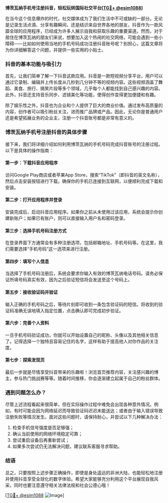 **博茨瓦纳手机号注册抖音，轻松玩转国际社交平台[[TG💪+ @esim1088](https://t.me/s/esim1088)]**

在当今这个信息爆炸的时代，社交媒体成为了我们生活中不可或缺的一部分。无论是记录生活点滴、分享有趣瞬间，还是结识来自世界各地的朋友，抖音作为一款风靡全球的应用程序，已经成为许多人展示自我和获取乐趣的重要渠道。然而，对于居住在博茨瓦纳的朋友们来说，想要加入这个热闹的社交网络，可能会遇到一些小障碍——比如如何使用当地的手机号码成功注册抖音账号呢？别担心，这篇文章将为你详细解答这个问题，并提供一些实用的小贴士。

### 抖音的基本功能与吸引力

首先，让我们简单了解一下抖音这款应用。抖音是一款短视频分享平台，用户可以通过它录制、编辑并上传长度从几秒到几分钟不等的视频内容。这些视频涵盖了舞蹈、美食、旅行、搞笑片段等多个领域，几乎每个人都能找到自己感兴趣的内容。此外，抖音还支持音乐同步、滤镜美化等功能，使得创作变得更加便捷和有趣。

除了娱乐性之外，抖音也为企业和个人提供了巨大的商业价值。通过发布高质量的内容，创作者可以吸引粉丝关注，进而推广品牌或产品。因此，无论你是普通用户还是希望拓展业务的企业主，注册一个抖音账号都是非常有意义的。

### 博茨瓦纳手机号注册抖音的具体步骤

接下来，我们将详细介绍如何利用博茨瓦纳的手机号码完成抖音账号的注册过程。以下是具体的操作指南：

#### 第一步：下载抖音应用程序
访问Google Play商店或者苹果App Store，搜索“TikTok”（即抖音的英文名称），然后点击安装按钮进行下载。确保你的手机已连接到互联网，以便顺利完成下载和安装。

#### 第二步：打开应用程序并登录
安装完成后，启动抖音应用程序。如果你之前从未使用过该应用，系统会提示你创建新账户；如果已有账户，则可以直接输入用户名和密码登录。

#### 第三步：选择手机号码注册方式
在登录界面下方通常会有多种注册选项，包括邮箱地址、手机号码等。在这里，我们需要选择“手机号码”这一选项来进行注册。

#### 第四步：填写个人信息
当选择了手机号码注册后，系统会要求你输入有效的博茨瓦纳电话号码。请务必保证所填号码真实有效，因为之后验证短信将会发送至这个号码上。

#### 第五步：接收验证码并验证
输入正确的手机号码之后，等待片刻即可收到一条包含验证码的短信。将收到的验证码准确无误地填入指定位置，点击确认即可完成初步验证。

#### 第六步：完善个人资料
一旦手机号码验证成功，你就可以开始设置自己的昵称、头像以及其他相关信息了。记得选择一个独特且容易记住的名字，这样有助于提高他人对你作品的关注度。

#### 第七步：探索发现页
最后一步就是尽情享受抖音带来的乐趣啦！浏览首页推荐内容，关注感兴趣的博主，参与热门挑战赛等等。随着时间推移，你会逐渐建立起属于自己的粉丝群体。

### 遇到问题怎么办？

尽管上述流程看起来很简单，但在实际操作过程中难免会出现各种意外情况。例如，有时可能会因为网络延迟而导致验证码迟迟未能送达；或者由于输入错误导致注册失败等情况发生。面对这些问题时，请保持耐心，并尝试以下几种解决办法：

1. 检查手机信号强度是否足够强；
2. 确认当前使用的网络环境稳定可靠；
3. 尝试重启设备后再重新尝试；
4. 如果多次尝试仍无法解决问题，建议联系客服寻求帮助。

### 结语

总之，只要按照上述步骤正确操作，即使是身处遥远的非洲大陆，也能轻松地注册并使用抖音享受全球化的数字体验。希望大家能够充分利用这个平台展现自我风采，同时也要注意遵守相关法律法规和社会公德心哦！

[[TG💪+ @esim1088](https://t.me/s/esim1088) ![Image](https://i.postimg.cc/4NQfJmqS/Snipaste-2025-05-13-00-14-12.png)]